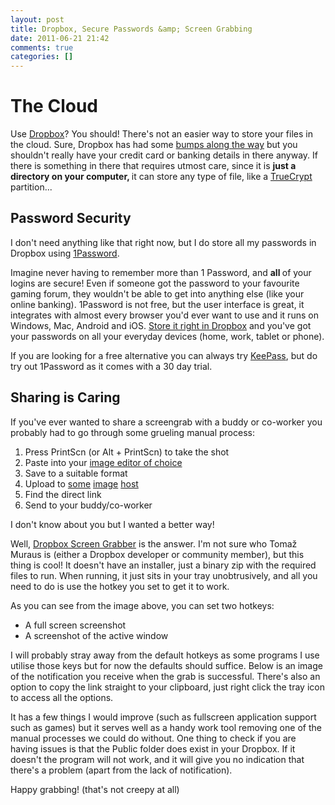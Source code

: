 ```yaml
---
layout: post
title: Dropbox, Secure Passwords &amp; Screen Grabbing
date: 2011-06-21 21:42
comments: true
categories: []
---
```

<h1>The Cloud</h1>
Use <a href="https://www.dropbox.com/referrals/NTMwMTY0NDM5?src=referrals_fb_post9">Dropbox</a>? You should! There's not an easier way to store your files in the cloud. Sure, Dropbox has had some <a href="http://www.lifehacker.com.au/2011/06/dropbox-accidentally-unlocked-all-accounts-for-4-hours/">bumps along the way</a> but you shouldn't really have your credit card or banking details in there anyway. If there is something in there that requires utmost care, since it is <strong>just a directory on your computer, </strong>it can store any type of file, like a <a href="http://www.truecrypt.org/">TrueCrypt</a> partition...
<h2>Password Security</h2>
I don't need anything like that right now, but I do store all my passwords in Dropbox using <a href="http://agilebits.com/products/1Password">1Password</a>.

<img style="display: block; float: none; margin-left: auto; margin-right: auto;" src="http://help.agilebits.com/1Password_Windows/images/1Pwin_intro.png" alt="" />

Imagine never having to remember more than 1 Password, and <strong>all </strong>of your logins are secure! Even if someone got the password to your favourite gaming forum, they wouldn't be able to get into anything else (like your online banking). 1Password is not free, but the user interface is great, it integrates with almost every browser you'd ever want to use and it runs on Windows, Mac, Android and iOS. <a href="http://help.agilebits.com/1Password_Windows/index.html#automatically_keep_your_data_in_sync_on_pcs_macs_and_ios_devices">Store it right in Dropbox</a> and you've got your passwords on all your everyday devices (home, work, tablet or phone).

If you are looking for a free alternative you can always try <a href="http://keepass.info/">KeePass</a>, but do try out 1Password as it comes with a 30 day trial.
<h2>Sharing is Caring</h2>
If you've ever wanted to share a screengrab with a buddy or co-worker you probably had to go through some grueling manual process:
<ol>
	<li>Press PrintScn (or Alt + PrintScn) to take the shot</li>
	<li>Paste into your <a href="http://www.paint.net/">image editor of choice</a></li>
	<li>Save to a suitable format</li>
	<li>Upload to <a href="http://imgur.com/">some</a> <a href="http://imageshack.us/">image</a> <a href="http://photobucket.com/">host</a></li>
	<li>Find the direct link</li>
	<li>Send to your buddy/co-worker</li>
</ol>
I don't know about you but I wanted a better way!

Well, <a href="http://wiki.dropbox.com/DropboxAddons/DropboxScreenGrabber">Dropbox Screen Grabber</a> is the answer. I'm not sure who Tomaž Muraus is (either a Dropbox developer or community member), but this thing is cool! It doesn't have an installer, just a binary zip with the required files to run. When running, it just sits in your tray unobtrusively, and all you need to do is use the hotkey you set to get it to work.  <img style="display: block; float: none; margin-left: auto; margin-right: auto;" src="http://dl.dropbox.com/u/3016443/screengrab_20110621213416.jpg" alt="" />

As you can see from the image above, you can set two hotkeys:
<ul>
	<li>A full screen screenshot</li>
	<li>A screenshot of the active window</li>
</ul>
I will probably stray away from the default hotkeys as some programs I use utilise those keys but for now the defaults should suffice. Below is an image of the notification you receive when the grab is successful. There's also an option to copy the link straight to your clipboard, just right click the tray icon to access all the options.

<img style="display: block; float: none; margin-left: auto; margin-right: auto;" src="http://i.imgur.com/XHf6Q.png" alt="" />

It has a few things I would improve (such as fullscreen application support such as games) but it serves well as a handy work tool removing one of the manual processes we could do without. One thing to check if you are having issues is that the Public folder does exist in your Dropbox. If it doesn't the program will not work, and it will give you no indication that there's a problem (apart from the lack of notification).

Happy grabbing! (that's not creepy at all)
